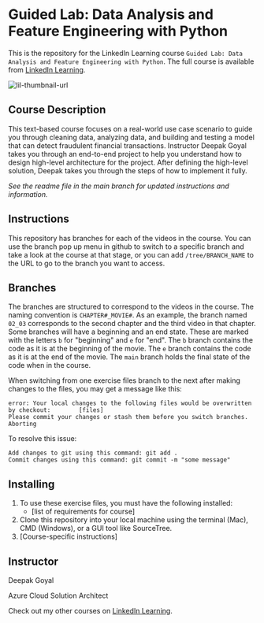 # Guided Lab: Data Analysis and Feature Engineering with Python
This is the repository for the LinkedIn Learning course `Guided Lab: Data Analysis and Feature Engineering with Python`. The full course is available from [LinkedIn Learning][lil-course-url].

![lil-thumbnail-url]

## Course Description

This text-based course focuses on a real-world use case scenario to guide you through cleaning data, analyzing data, and building and testing a model that can detect fraudulent financial transactions. Instructor Deepak Goyal takes you through an end-to-end project to help you understand how to design high-level architecture for the project. After defining the high-level solution, Deepak takes you through the steps of how to implement it fully.

_See the readme file in the main branch for updated instructions and information._
## Instructions
This repository has branches for each of the videos in the course. You can use the branch pop up menu in github to switch to a specific branch and take a look at the course at that stage, or you can add `/tree/BRANCH_NAME` to the URL to go to the branch you want to access.

## Branches
The branches are structured to correspond to the videos in the course. The naming convention is `CHAPTER#_MOVIE#`. As an example, the branch named `02_03` corresponds to the second chapter and the third video in that chapter. 
Some branches will have a beginning and an end state. These are marked with the letters `b` for "beginning" and `e` for "end". The `b` branch contains the code as it is at the beginning of the movie. The `e` branch contains the code as it is at the end of the movie. The `main` branch holds the final state of the code when in the course.

When switching from one exercise files branch to the next after making changes to the files, you may get a message like this:

    error: Your local changes to the following files would be overwritten by checkout:        [files]
    Please commit your changes or stash them before you switch branches.
    Aborting

To resolve this issue:
	
    Add changes to git using this command: git add .
	Commit changes using this command: git commit -m "some message"

## Installing
1. To use these exercise files, you must have the following installed:
	- [list of requirements for course]
2. Clone this repository into your local machine using the terminal (Mac), CMD (Windows), or a GUI tool like SourceTree.
3. [Course-specific instructions]

## Instructor

Deepak Goyal

Azure Cloud Solution Architect

                            

Check out my other courses on [LinkedIn Learning](https://www.linkedin.com/learning/instructors/deepak-goyal?u=104).


[0]: # (Replace these placeholder URLs with actual course URLs)

[lil-course-url]: https://www.linkedin.com/learning/guided-lab-data-analysis-and-feature-engineering-with-python
[lil-thumbnail-url]: https://media.licdn.com/dms/image/v2/D4D0DAQHRxFRch4P_Bw/learning-public-crop_675_1200/B4DZWXDrA5HIAY-/0/1741996077803?e=2147483647&v=beta&t=bkpfS2Qd8wZQ0Nd6lWtgIzUDNSDcH95gI03oiKpsBMY

